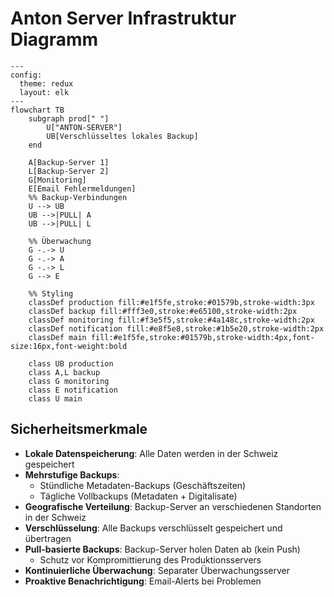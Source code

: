 # Anton Server Infrastruktur Diagramm

```mermaid
---
config:
  theme: redux
  layout: elk
---
flowchart TB
    subgraph prod[" "]
        U["ANTON-SERVER"]
        UB[Verschlüsseltes lokales Backup]
    end

    A[Backup-Server 1]
    L[Backup-Server 2]
    G[Monitoring]
    E[Email Fehlermeldungen]
    %% Backup-Verbindungen
    U --> UB
    UB -->|PULL| A
    UB -->|PULL| L
    
    %% Überwachung
    G -.-> U
    G -.-> A
    G -.-> L
    G --> E
    
    %% Styling
    classDef production fill:#e1f5fe,stroke:#01579b,stroke-width:3px
    classDef backup fill:#fff3e0,stroke:#e65100,stroke-width:2px
    classDef monitoring fill:#f3e5f5,stroke:#4a148c,stroke-width:2px
    classDef notification fill:#e8f5e8,stroke:#1b5e20,stroke-width:2px
    classDef main fill:#e1f5fe,stroke:#01579b,stroke-width:4px,font-size:16px,font-weight:bold
    
    class UB production
    class A,L backup
    class G monitoring
    class E notification
    class U main
```

## Sicherheitsmerkmale

- **Lokale Datenspeicherung**: Alle Daten werden in der Schweiz gespeichert
- **Mehrstufige Backups**: 
    - Stündliche Metadaten-Backups (Geschäftszeiten)
    - Tägliche Vollbackups (Metadaten + Digitalisate)
- **Geografische Verteilung**: Backup-Server an verschiedenen Standorten in der Schweiz
- **Verschlüsselung**: Alle Backups verschlüsselt gespeichert und übertragen
- **Pull-basierte Backups**: Backup-Server holen Daten ab (kein Push)
    - Schutz vor Kompromittierung des Produktionsservers
- **Kontinuierliche Überwachung**: Separater Überwachungsserver 
- **Proaktive Benachrichtigung**: Email-Alerts bei Problemen
